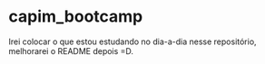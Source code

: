 # capim_bootcamp

Irei colocar o que estou estudando no dia-a-dia nesse repositório, melhorarei o README depois =D.

